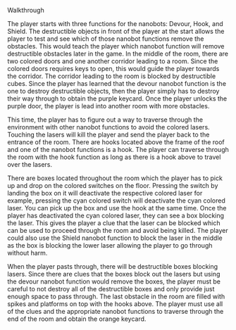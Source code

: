 Walkthrough

The player starts with three functions for the nanobots: Devour, Hook, and Shield. The destructible objects in front of the player at the start allows the player to test and 
see which of those nanobot functions remove the obstacles. This would teach the player which nanobot function will remove destructible obstacles later in the game. In the middle 
of the room, there are two colored doors and one another corridor leading to a room. Since the colored doors requires keys to open, this would guide the player towards the corridor.
The corridor leading to the room is blocked by destructible cubes. Since the player has learned that the devour nanobot function is the one to destroy destructible objects, then 
the player simply has to destroy their way through to obtain the purple keycard. Once the player unlocks the purple door, the player is lead into another room with more obstacles.

This time, the player has to figure out a way to traverse through the environment with other nanobot functions to avoid the colored lasers. Touching the lasers will kill the player
and send the player back to the entrance of the room. There are hooks located above the frame of the roof and one of the nanobot functions is a hook. The player can traverse 
through the room with the hook function as long as there is a hook above to travel over the lasers.

There are boxes located throughout the room which the player has to pick up and drop on the colored switches on the floor. Pressing the switch by landing the box on it will 
deactivate the respective colored laser for example, pressing the cyan colored switch will deactivate the cyan colored laser. You can pick up the box and use the hook at the same 
time. Once the player has deactivated the cyan colored laser, they can see a box blocking the laser. This gives the player a clue that the laser can be blocked which can be used 
to proceed through the room and avoid being killed. The player could also use the Shield nanobot function to block the laser in the middle as the box is blocking the lower laser 
allowing the player to go through without harm. 

When the player pasts through, there will be destructible boxes blocking lasers. Since there are clues that the boxes block out the lasers but using the devour nanobot function 
would remove the boxes, the player must be careful to not destroy all of the destructible boxes and only provide just enough space to pass through. The last obstacle in the room 
are filled with spikes and platforms on top with the hooks above. The player must use all of the clues and the appropriate nanobot functions to traverse through the end of the room
and obtain the orange keycard.
